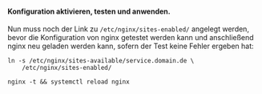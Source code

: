 #### Konfiguration aktivieren, testen und anwenden.
Nun muss noch der Link zu `/etc/nginx/sites-enabled/` angelegt werden, 
bevor die Konfiguration von nginx getestet werden kann und anschließend
nginx neu geladen werden kann, sofern der Test keine Fehler ergeben hat:

```shell
ln -s /etc/nginx/sites-available/service.domain.de \
    /etc/nginx/sites-enabled/

nginx -t && systemctl reload nginx
```
